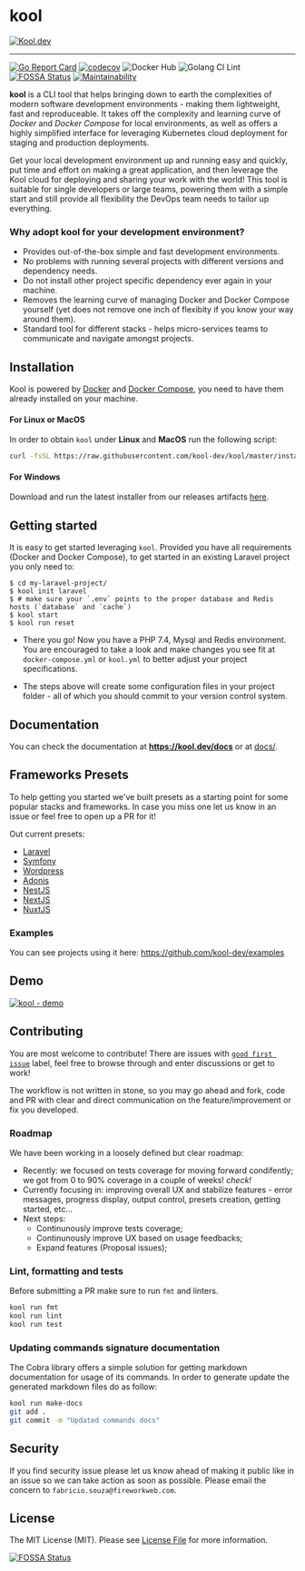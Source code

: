 # kool

[![Kool.dev](https://kool.dev/img/logo.png)](https://kool.dev)

---

[![Go Report Card](https://goreportcard.com/badge/github.com/kool-dev/kool)](https://goreportcard.com/report/github.com/kool-dev/kool)
[![codecov](https://codecov.io/gh/kool-dev/kool/branch/master/graph/badge.svg)](https://codecov.io/gh/kool-dev/kool)
![Docker Hub](https://github.com/kool-dev/kool/workflows/docker/badge.svg)
![Golang CI Lint](https://github.com/kool-dev/kool/workflows/golangci-lint/badge.svg)
[![FOSSA Status](https://app.fossa.com/api/projects/git%2Bgithub.com%2Fkool-dev%2Fkool.svg?type=shield)](https://app.fossa.com/projects/git%2Bgithub.com%2Fkool-dev%2Fkool?ref=badge_shield)
[![Maintainability](https://api.codeclimate.com/v1/badges/1511f826de92d2ab39cc/maintainability)](https://codeclimate.com/github/kool-dev/kool/maintainability)

**kool** is a CLI tool that helps bringing down to earth the complexities of modern software development environments - making them lightweight, fast and reproduceable. It takes off the complexity and learning curve of _Docker_ and _Docker Compose_ for local environments, as well as offers a highly simplified interface for leveraging Kubernetes cloud deployment for staging and production deployments.

Get your local development environment up and running easy and quickly, put time and effort on making a great application, and then leverage the Kool cloud for deploying and sharing your work with the world! This tool is suitable for single developers or large teams, powering them with a simple start and still provide all flexibility the DevOps team needs to tailor up everything.

### Why adopt kool for your development environment?

- Provides out-of-the-box simple and fast development environments.
- No problems with running several projects with different versions and dependency needs.
- Do not install other project specific dependency ever again in your machine.
- Removes the learning curve of managing Docker and Docker Compose yourself (yet does not remove one inch of flexibity if you know your way around them).
- Standard tool for different stacks - helps micro-services teams to communicate and navigate amongst projects.

## Installation

Kool is powered by [Docker](https://docs.docker.com/get-docker/) and [Docker Compose](https://docs.docker.com/compose/install/), you need to have them already installed on your machine.

#### For Linux or MacOS

In order to obtain `kool` under **Linux** and **MacOS** run the following script:

```bash
curl -fsSL https://raw.githubusercontent.com/kool-dev/kool/master/install.sh | sudo bash
```

#### For Windows

Download and run the latest installer from our releases artifacts [here](https://github.com/kool-dev/kool/releases).

## Getting started

It is easy to get started leveraging `kool`. Provided you have all requirements (Docker and Docker Compose), to get started in an existing Laravel project you only need to:

```console
$ cd my-laravel-project/
$ kool init laravel
$ # make sure your `.env` points to the proper database and Redis hosts (`database` and `cache`)
$ kool start
$ kool run reset
```


- There you go! Now you have a PHP 7.4, Mysql and Redis environment. You are encouraged to take a look and make changes you see fit at `docker-compose.yml` or `kool.yml` to better adjust your project specifications.

- The steps above will create some configuration files in your project folder - all of which you should commit to your version control system.

## Documentation

You can check the documentation at **https://kool.dev/docs** or at [docs/](docs/).


## Frameworks Presets

To help getting you started we've built presets as a starting point for some popular stacks and frameworks. In case you miss one let us know in an issue or feel free to open up a PR for it!

Out current presets:

- [Laravel](docs/2-Presets/Laravel.md)
- [Symfony](docs/2-Presets/Symfony.md)
- [Wordpress](docs/2-Presets/Wordpress.md)
- [Adonis](docs/2-Presets/Adonis.md)
- [NestJS](docs/2-Presets/NestJS.md)
- [NextJS](docs/2-Presets/NextJS.md)
- [NuxtJS](docs/2-Presets/NuxtJS.md)

### Examples

You can see projects using it here: https://github.com/kool-dev/examples

## Demo

<a href="https://www.youtube.com/watch?v=c4LonyQkFEI" target="_blank" title="Click to see full demo">
    <img src="https://user-images.githubusercontent.com/347400/87970968-fad10c80-ca9a-11ea-9bef-a88400b01f2c.png" alt="kool - demo" style="max-width:100%;">
</a>

## Contributing

You are most welcome to contribute! There are issues with [`good first issue`](https://github.com/kool-dev/kool/issues?q=is%3Aissue+is%3Aopen+label%3A%22good+first+issue%22) label, feel free to browse through and enter discussions or get to work!

The workflow is not written in stone, so you may go ahead and fork, code and PR with clear and direct communication on the feature/improvement or fix you developed.

### Roadmap

We have been working in a loosely defined but clear roadmap:

- Recently: we focused on tests coverage for moving forward condifently; we got from 0 to 90% coverage in a couple of weeks! *check!*
- Currently focusing in: improving overall UX and stabilize features - error messages, progress display, output control, presets creation, getting started, etc...
- Next steps:
    - Continunously improve tests coverage;
    - Continunously improve UX based on usage feedbacks;
    - Expand features (Proposal issues);

### Lint, formatting and tests

Before submitting a PR make sure to run `fmt` and linters.

```bash
kool run fmt
kool run lint
kool run test
```

### Updating commands signature documentation

The Cobra library offers a simple solution for getting markdown documentation for usage of its commands. In order to generate update the generated markdown files do as follow:

```bash
kool run make-docs
git add .
git commit -m "Updated commands docs"
```

## Security

If you find security issue please let us know ahead of making it public like in an issue so we can take action as soon as possible. Please email the concern to `fabricio.souza@fireworkweb.com`.

## License

The MIT License (MIT). Please see [License File](LICENSE.md) for more information.


[![FOSSA Status](https://app.fossa.com/api/projects/git%2Bgithub.com%2Fkool-dev%2Fkool.svg?type=large)](https://app.fossa.com/projects/git%2Bgithub.com%2Fkool-dev%2Fkool?ref=badge_large)
